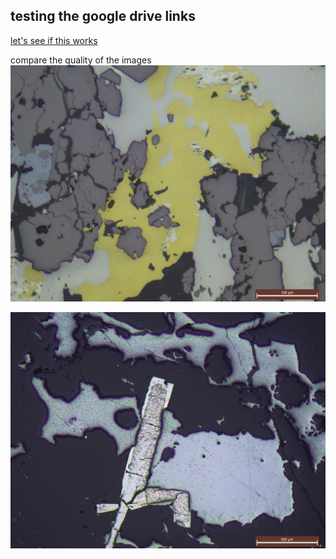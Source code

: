 ## testing the google drive links

[let's see if this works](https://drive.google.com/file/d/1RCdGAGCORGOX1y_0N5qo-XpkDP8E09jB/view?usp=sharing)

compare the quality of the images 
![separate jpeg](https://github.com/DinaKlim/Jack_Voncken/blob/main/T13-20x-magnetite-chalcopyrite-hematite-bismuthinite-Juanaguatite-silicate.jpg)

![copied from file](https://github.com/DinaKlim/Jack_Voncken/blob/main/Ore_microscopy_samples/test/T9bgalena.jpg)
